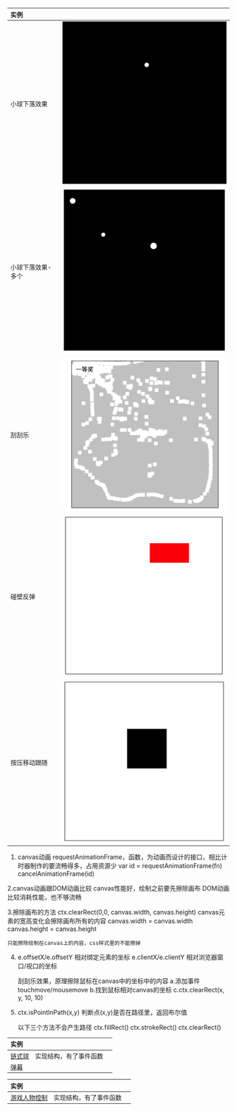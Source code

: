 |实例||
|:-----|:----|
|小球下落效果|![](./images/Foxmail20201123021551.png)|
|小球下落效果-多个|![](./images/Foxmail20201123023345.png)|
|刮刮乐|![](./images/Foxmail20201123022853.png)|
|碰壁反弹|![](./images/Foxmail20201123022724.png)|
|按压移动跟随|![](./images/Foxmail20201123023058.png)|

1. canvas动画
	requestAnimationFrame，函数，为动画而设计的接口，相比计时器制作的要流畅得多，占用资源少
	var id = requestAnimationFrame(fn)
	cancelAnimationFrame(id)

2.canvas动画跟DOM动画比较
	canvas性能好，绘制之前要先擦除画布
	DOM动画比较消耗性能，也不够流畅


3.擦除画布的方法
	ctx.clearRect(0,0, canvas.width, canvas.height)
	canvas元素的宽高变化会擦除画布所有的内容
	canvas.width = canvas.width
	canvas.height = canvas.height

	只能擦除绘制在canvas上的内容，css样式里的不能擦掉

4.  e.offsetX/e.offsetY 相对绑定元素的坐标
	e.clientX/e.clientY 相对浏览器窗口/视口的坐标

	刮刮乐效果，原理擦除鼠标在canvas中的坐标中的内容
				a.添加事件touchmove/mousemove
				b.找到鼠标相对canvas的坐标
				c.ctx.clearRect(x, y, 10, 10)

5. ctx.isPointInPath(x,y) 判断点(x,y)是否在路径里，返回布尔值
	
	以下三个方法不会产生路径
	ctx.fillRect()
	ctx.strokeRect()
	ctx.clearRect()


|实例|||
|:-----|:----|:----|
|[链式球](./链式球/canvasStar.html)|实现结构，有了事件函数| |
|[弹幕](./弹幕/index.html)|||


|实例|||
|:-----|:----|:----|
|[游戏人物控制](./游戏人物控制/index.html)|实现结构，有了事件函数| |


